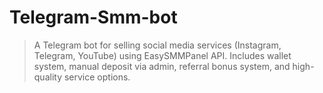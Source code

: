 # Telegram-Smm-bot
> A Telegram bot for selling social media services (Instagram, Telegram, YouTube) using EasySMMPanel API. Includes wallet system, manual deposit via admin, referral bonus system, and high-quality service options.
